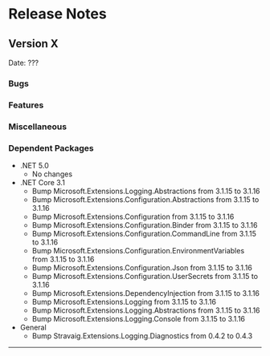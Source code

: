 # Release Notes

## Version X

Date: ???

### Bugs

### Features

### Miscellaneous

### Dependent Packages

- .NET 5.0
  - No changes
- .NET Core 3.1
  - Bump Microsoft.Extensions.Logging.Abstractions from 3.1.15 to 3.1.16
  - Bump Microsoft.Extensions.Configuration.Abstractions from 3.1.15 to 3.1.16
  - Bump Microsoft.Extensions.Configuration from 3.1.15 to 3.1.16
  - Bump Microsoft.Extensions.Configuration.Binder from 3.1.15 to 3.1.16
  - Bump Microsoft.Extensions.Configuration.CommandLine from 3.1.15 to 3.1.16
  - Bump Microsoft.Extensions.Configuration.EnvironmentVariables from 3.1.15 to 3.1.16
  - Bump Microsoft.Extensions.Configuration.Json from 3.1.15 to 3.1.16
  - Bump Microsoft.Extensions.Configuration.UserSecrets from 3.1.15 to 3.1.16
  - Bump Microsoft.Extensions.DependencyInjection from 3.1.15 to 3.1.16
  - Bump Microsoft.Extensions.Logging from 3.1.15 to 3.1.16
  - Bump Microsoft.Extensions.Logging.Abstractions from 3.1.15 to 3.1.16
  - Bump Microsoft.Extensions.Logging.Console from 3.1.15 to 3.1.16
- General
  - Bump Stravaig.Extensions.Logging.Diagnostics from 0.4.2 to 0.4.3

---


